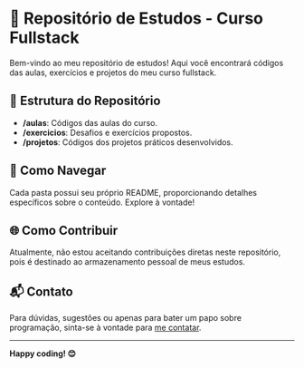 # 🚀 Repositório de Estudos - Curso Fullstack

Bem-vindo ao meu repositório de estudos! Aqui você encontrará códigos das aulas, exercícios e projetos do meu curso fullstack.

## 📂 Estrutura do Repositório

- **/aulas**: Códigos das aulas do curso.
- **/exercicios**: Desafios e exercícios propostos.
- **/projetos**: Códigos dos projetos práticos desenvolvidos.

## 🚧 Como Navegar

Cada pasta possui seu próprio README, proporcionando detalhes específicos sobre o conteúdo. Explore à vontade!

## 🌐 Como Contribuir

Atualmente, não estou aceitando contribuições diretas neste repositório, pois é destinado ao armazenamento pessoal de meus estudos.

## 📬 Contato

Para dúvidas, sugestões ou apenas para bater um papo sobre programação, sinta-se à vontade para [me contatar](mailto:seu-email@example.com).

---

**Happy coding! 😊**
